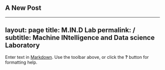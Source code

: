 ## A New Post
---
layout: page
title: M.IN.D Lab
permalink: /
subtitle: <b>M</b>achine <b>IN</b>telligence and <b>D</b>ata science Laboratory
---


Enter text in [Markdown](http://daringfireball.net/projects/markdown/). Use the toolbar above, or click the **?** button for formatting help.
